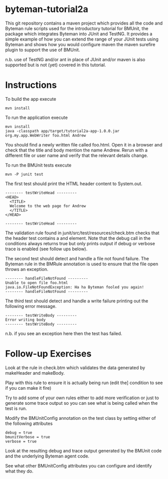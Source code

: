 byteman-tutorial2a
==================

This git repository contains a maven project which provides all the code
and Byteman rule scripts used for the introductory tutorial for BMUnit,
the package which integrates Byteman into JUnit and TestNG. It provides
a simple example of how you can extend the range of your JUnit tests using
Byteman and shows how you would configure maven the maven surefire plugin
to support the use of BMUnit.

n.b. use of TestNG and/or ant in place of JUnit and/or maven is also
supported but is not (yet) covered in this tutorial.

Instructions
============

To build the app execute

    mvn install

To run the application execute

    mvn install
    java -classpath app/target/tutorial2a-app-1.0.0.jar org.my.app.WebWriter foo.html Andrew

You should find a newly written file called foo.html. Open it in a browser and
check that the title and body mention the name Andrew. Rerun with a different file or
user name and verify that the relevant details change.

To run the BMUnit tests execute

    mvn -P junit test

The first test should print the HTML header content to System.out.

    -------- testWriteHead ---------
    <HEAD>
      <TITLE>
      Welcome to the web page for Andrew
      </TITLE>
    </HEAD>
    
    -------- testWriteHead ---------

The validation rule found in junit/src/test/resources/check.btm checks
that the header test contains a <HEAD> and </HEAD> element. Note that
the debug call in the conditions always returns true but only prints
 output if debug or verbose trace is enabled (see follow ups below).

The second test should detect and handle a file not found failure. The Byteman
rule in the BMRule annotation is used to ensure that the file open throws an
exception.

    -------- handleFileNotFound ---------
    Unable to open file foo.html
    java.io.FileNotFoundException: Ha ha Byteman fooled you again!
    -------- handleFileNotFound ---------


The third test should detect and handle a write failure printing out the
following error message.

    -------- testWriteBody ---------
    Error writing body
    -------- testWriteBody ---------

n.b. if you see an exception here then the test has failed.

Follow-up Exercises
===================

Look at the rule in check.btm which validates the data generated by
makeHeader and makeBody.

Play with this rule to ensure it is actually being run (edit the]
condition to see if you can make it fire)

Try to add some of your own rules either to add more verification or just
to generate some trace output so you can see what is being called when
the test is run.

Modify the BMUnitConfig annotation on the test class by setting either of
the following attributes

    debug = true
    bmunitVerbose = true
    verbose = true

Look at the resulting debug and trace output generated by the BMUnit code
and the underlying Byteman agent code.

See what other BMUnitConfig attributes you can configure and identify what
they do.
